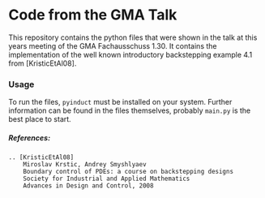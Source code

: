 # Code from the GMA Talk

This repository contains the python files that were shown in the talk at this
years meeting of the GMA Fachausschuss 1.30. 
It contains the implementation of the well known introductory 
backstepping example 4.1 from [KristicEtAl08].

### Usage

To run the files, `pyinduct` must be installed on your system.
Further information can be found in the files themselves, 
probably `main.py` is the best place to start.

##### References:

    .. [KristicEtAl08]
        Miroslav Krstic, Andrey Smyshlyaev
        Boundary control of PDEs: a course on backstepping designs
        Society for Industrial and Applied Mathematics
        Advances in Design and Control, 2008
